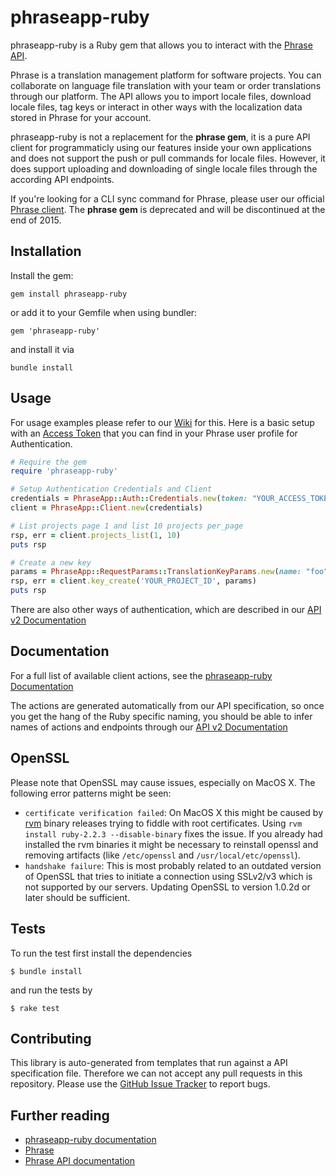 # phraseapp-ruby

phraseapp-ruby is a Ruby gem that allows you to interact with the [Phrase API](https://developers.phrase.com/api/).

Phrase is a translation management platform for software projects. You can collaborate on language file translation with your team or order translations through our platform. The API allows you to import locale files, download locale files, tag keys or interact in other ways with the localization data stored in Phrase for your account.

phraseapp-ruby is not a replacement for the **phrase gem**, it is a pure API client for programmaticly using our features inside your own applications and does not support the push or pull commands for locale files. However, it does support uploading and downloading of single locale files through the according API endpoints.

If you're looking for a CLI sync command for Phrase, please user our official [Phrase client](https://help.phrase.com/phraseapp-for-developers/phraseapp-client/phraseapp-in-your-terminal). The **phrase gem** is deprecated and will be discontinued at the end of 2015.

## Installation

Install the gem:

    gem install phraseapp-ruby

or add it to your Gemfile when using bundler:

    gem 'phraseapp-ruby'

and install it via

    bundle install

## Usage

For usage examples please refer to our [Wiki](https://github.com/phrase/phraseapp-ruby/wiki/Usage-Example) for this. Here is a basic setup with an [Access Token](https://phrase.com/settings/oauth_access_tokens) that you can find in your Phrase user profile for Authentication.

```ruby
# Require the gem
require 'phraseapp-ruby'

# Setup Authentication Credentials and Client
credentials = PhraseApp::Auth::Credentials.new(token: "YOUR_ACCESS_TOKEN")
client = PhraseApp::Client.new(credentials)

# List projects page 1 and list 10 projects per_page
rsp, err = client.projects_list(1, 10)
puts rsp

# Create a new key
params = PhraseApp::RequestParams::TranslationKeyParams.new(name: "foo")
rsp, err = client.key_create('YOUR_PROJECT_ID', params)
puts rsp
```

There are also other ways of authentication, which are described in our [API v2 Documentation](https://developers.phrase.com/api/)

## Documentation

For a full list of available client actions, see the [phraseapp-ruby Documentation](http://www.rubydoc.info/gems/phraseapp-ruby/PhraseApp/Client)

The actions are generated automatically from our API specification, so once you get the hang of the Ruby specific naming, you should be able to infer names of actions and endpoints through our [API v2 Documentation](https://developers.phrase.com/api/)

## OpenSSL

Please note that OpenSSL may cause issues, especially on MacOS X. The following error patterns might be seen:

* `certificate verification failed`: On MacOS X this might be caused by [rvm](http://rvm.io) binary releases trying to fiddle with root certificates. Using `rvm install ruby-2.2.3 --disable-binary` fixes the issue. If you already had installed the rvm binaries it might be necessary to reinstall openssl and removing artifacts (like `/etc/openssl` and `/usr/local/etc/openssl`).
* `handshake failure`: This is most probably related to an outdated version of OpenSSL that tries to initiate a connection using SSLv2/v3 which is not supported by our servers. Updating OpenSSL to version 1.0.2d or later should be sufficient.

## Tests

To run the test first install the dependencies

    $ bundle install

and run the tests by 

    $ rake test


## Contributing 

This library is auto-generated from templates that run against a API specification file. Therefore we can not accept any pull requests in this repository. Please use the [GitHub Issue Tracker](https://github.com/phrase/phraseapp-ruby/issues) to report bugs.


## Further reading

* [phraseapp-ruby documentation](http://www.rubydoc.info/gems/phraseapp-ruby)
* [Phrase](https://phrase.com)
* [Phrase API documentation](https://developers.phrase.com/api/)
